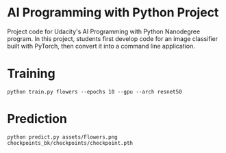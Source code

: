 # AI Programming with Python Project

Project code for Udacity's AI Programming with Python Nanodegree program. In this project, students first develop code for an image classifier built with PyTorch, then convert it into a command line application.




# Training
```
python train.py flowers --epochs 10 --gpu --arch resnet50

```


# Prediction

```
python predict.py assets/Flowers.png checkpoints_bk/checkpoints/checkpoint.pth
```